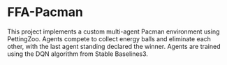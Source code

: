# FFA-Pacman
This project implements a custom multi-agent Pacman environment using PettingZoo. Agents compete to collect energy balls and eliminate each other, with the last agent standing declared the winner. Agents are trained using the DQN algorithm from Stable Baselines3.
